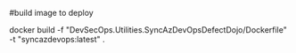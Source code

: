 ﻿
#build image to deploy

docker build -f "DevSecOps.Utilities.SyncAzDevOpsDefectDojo/Dockerfile" -t "syncazdevops:latest" .